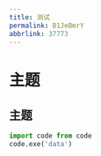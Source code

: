 ```yaml
---
title: 测试
permalink: B1JeBmrY
abbrlink: 37773
---
```

# 主题

## 主题

```python
import code from code
code.exe('data')
```
